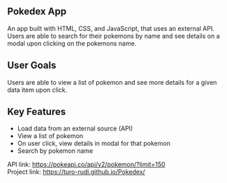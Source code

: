 ## Pokedex App

An app built with HTML, CSS, and JavaScript, that uses an external API. Users are able to search for their pokemons by name and see details on a modal upon clicking on the pokemons name.

## User Goals

Users are able to view a list of pokemon and see more details for a given data item upon click.

## Key Features

- Load data from an external source (API)
- View a list of pokemon
- On user click, view details in modal for that pokemon
- Search by pokemon name

API link: https://pokeapi.co/api/v2/pokemon/?limit=150 <br>
Project link: https://turo-rudi.github.io/Pokedex/
